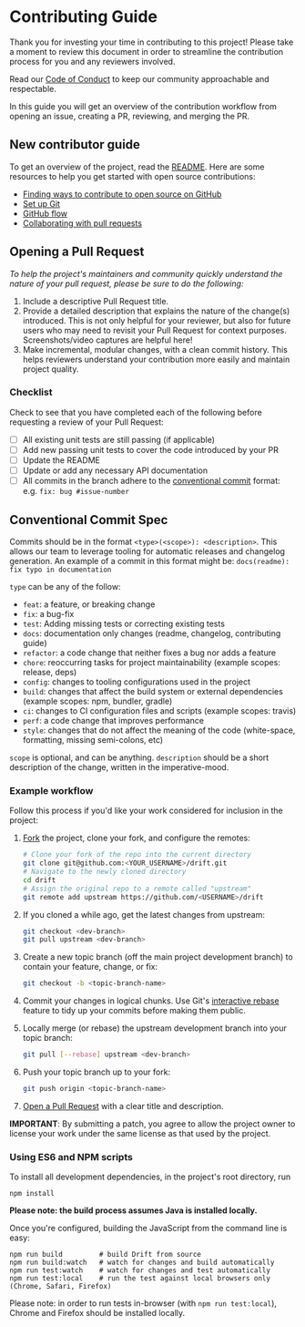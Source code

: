# Contributing Guide

Thank you for investing your time in contributing to this project! Please take a moment to review this document in order to streamline the contribution process for you and any reviewers involved.

Read our [Code of Conduct](./CODE_OF_CONDUCT.md) to keep our community approachable and respectable.

In this guide you will get an overview of the contribution workflow from opening an issue, creating a PR, reviewing, and merging the PR.

## New contributor guide

To get an overview of the project, read the [README](README.md). Here are some resources to help you get started with open source contributions:

- [Finding ways to contribute to open source on GitHub](https://docs.github.com/en/get-started/exploring-projects-on-github/finding-ways-to-contribute-to-open-source-on-github)
- [Set up Git](https://docs.github.com/en/get-started/quickstart/set-up-git)
- [GitHub flow](https://docs.github.com/en/get-started/quickstart/github-flow)
- [Collaborating with pull requests](https://docs.github.com/en/github/collaborating-with-pull-requests)

## Opening a Pull Request

_To help the project's maintainers and community quickly understand the nature of your pull request, please be sure to do the following:_

1. Include a descriptive Pull Request title.
2. Provide a detailed description that explains the nature of the change(s) introduced. This is not only helpful for your reviewer, but also for future users who may need to revisit your Pull Request for context purposes. Screenshots/video captures are helpful here!
3. Make incremental, modular changes, with a clean commit history. This helps reviewers understand your contribution more easily and maintain project quality.

### Checklist

Check to see that you have completed each of the following before requesting a review of your Pull Request:

- [ ] All existing unit tests are still passing (if applicable)
- [ ] Add new passing unit tests to cover the code introduced by your PR
- [ ] Update the README
- [ ] Update or add any necessary API documentation
- [ ] All commits in the branch adhere to the [conventional commit](#conventional-commit-spec) format: e.g. `fix: bug #issue-number`

## Conventional Commit Spec

Commits should be in the format `<type>(<scope>): <description>`. This allows our team to leverage tooling for automatic releases and changelog generation. An example of a commit in this format might be: `docs(readme): fix typo in documentation`

`type` can be any of the follow:

- `feat`: a feature, or breaking change
- `fix`: a bug-fix
- `test`: Adding missing tests or correcting existing tests
- `docs`: documentation only changes (readme, changelog, contributing guide)
- `refactor`: a code change that neither fixes a bug nor adds a feature
- `chore`: reoccurring tasks for project maintainability (example scopes: release, deps)
- `config`: changes to tooling configurations used in the project
- `build`: changes that affect the build system or external dependencies (example scopes: npm, bundler, gradle)
- `ci`: changes to CI configuration files and scripts (example scopes: travis)
- `perf`: a code change that improves performance
- `style`: changes that do not affect the meaning of the code (white-space, formatting, missing semi-colons, etc)

`scope` is optional, and can be anything.
`description` should be a short description of the change, written in the imperative-mood.

### Example workflow

Follow this process if you'd like your work considered for inclusion in the
project:

1. [Fork](http://help.github.com/fork-a-repo/) the project, clone your fork,
   and configure the remotes:

   ```bash
   # Clone your fork of the repo into the current directory
   git clone git@github.com:<YOUR_USERNAME>/drift.git
   # Navigate to the newly cloned directory
   cd drift
   # Assign the original repo to a remote called "upstream"
   git remote add upstream https://github.com/<USERNAME>/drift
   ```

2. If you cloned a while ago, get the latest changes from upstream:

   ```bash
   git checkout <dev-branch>
   git pull upstream <dev-branch>
   ```

3. Create a new topic branch (off the main project development branch) to
   contain your feature, change, or fix:

   ```bash
   git checkout -b <topic-branch-name>
   ```

4. Commit your changes in logical chunks. Use Git's
   [interactive rebase](https://help.github.com/articles/interactive-rebase)
   feature to tidy up your commits before making them public.

5. Locally merge (or rebase) the upstream development branch into your topic branch:

   ```bash
   git pull [--rebase] upstream <dev-branch>
   ```

6. Push your topic branch up to your fork:

   ```bash
   git push origin <topic-branch-name>
   ```

7. [Open a Pull Request](https://help.github.com/articles/using-pull-requests/)
   with a clear title and description.

**IMPORTANT**: By submitting a patch, you agree to allow the project owner to
license your work under the same license as that used by the project.

### Using ES6 and NPM scripts

To install all development dependencies, in the project's root directory, run

```
npm install
```

**Please note: the build process assumes Java is installed locally.**

Once you're configured, building the JavaScript from the command line is easy:

```
npm run build         # build Drift from source
npm run build:watch   # watch for changes and build automatically
npm run test:watch    # watch for changes and test automatically
npm run test:local    # run the test against local browsers only (Chrome, Safari, Firefox)
```

Please note: in order to run tests in-browser (with `npm run test:local`), Chrome and Firefox should be installed locally.
